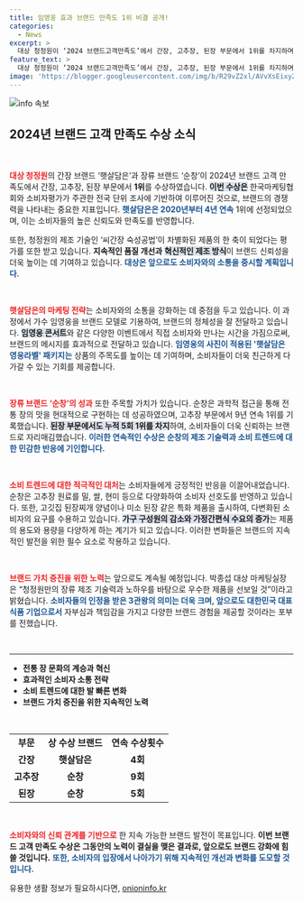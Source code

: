 ```yaml
---
title: 임영웅 효과 브랜드 만족도 1위 비결 공개!
categories:
  - News
excerpt: >
  대상 청정원이 ‘2024 브랜드고객만족도’에서 간장, 고추장, 된장 부문에서 1위를 차지하며 3관왕에 올랐습니다. 전통과 현대를 아우르는 혁신적인 제품과 마케팅 전략이 소비자들의 마음을 사로잡았습니다.
feature_text: >
  대상 청정원이 ‘2024 브랜드고객만족도’에서 간장, 고추장, 된장 부문에서 1위를 차지하며 3관왕에 올랐습니다. 전통과 현대를 아우르는 혁신적인 제품과 마케팅 전략이 소비자들의 마음을 사로잡았습니다.
image: 'https://blogger.googleusercontent.com/img/b/R29vZ2xl/AVvXsEixyZcFfHzMRdzZMjFBmAUKJYCLCGyLL1o632UiGVXcaFdKo_bkvkuCioo0uUKlGfBVcT3P84aROyZIXSBEx3Aw5nCQ3pTgDom1WDC4m8eifvWiAmWEEVb4x6G_l8C0QH225ldMjyaFvpxGEBGNO37VmDTDMHGhJPq73UglMfDca1-0aw/s1600/blogspot.png'
---
```


<p><img src="https://blogger.googleusercontent.com/img/b/R29vZ2xl/AVvXsEixyZcFfHzMRdzZMjFBmAUKJYCLCGyLL1o632UiGVXcaFdKo_bkvkuCioo0uUKlGfBVcT3P84aROyZIXSBEx3Aw5nCQ3pTgDom1WDC4m8eifvWiAmWEEVb4x6G_l8C0QH225ldMjyaFvpxGEBGNO37VmDTDMHGhJPq73UglMfDca1-0aw/s1600/blogspot.png" alt="info 속보" /></p>

<h2 data-ke-size="size26">2024년 브랜드 고객 만족도 수상 소식</h2>

<p data-ke-size="size16">&nbsp;</p>

<p><b><span style="color: #ee2323;">대상 청정원</span></b>의 간장 브랜드 ‘햇살담은’과 장류 브랜드 ‘순창’이 2024년 브랜드 고객 만족도에서 간장, 고추장, 된장 부문에서 <b>1위</b>를 수상하였습니다. <b><span style="background-color: #21538527;">이번 수상은</span></b> 한국마케팅협회와 소비자평가가 주관한 전국 단위 조사에 기반하여 이루어진 것으로, 브랜드의 경쟁력을 나타내는 중요한 지표입니다. <b><span style="color: #1a5490;">햇살담은은 2020년부터 4년 연속</span></b> 1위에 선정되었으며, 이는 소비자들의 높은 신뢰도와 만족도를 반영합니다. </p>

<p>또한, 청정원의 제조 기술인 ‘씨간장 숙성공법’이 차별화된 제품의 한 축이 되었다는 평가를 또한 받고 있습니다. <b>지속적인 품질 개선과</b> <b><span style="background-color: #21538527;">혁신적인 제조 방식</span></b>이 브랜드 신뢰성을 더욱 높이는 데 기여하고 있습니다. <b><span style="color: #1a5490;">대상은 앞으로도 소비자와의 소통을 중시할 계획입니다.</span></b></p>

<p data-ke-size="size16">&nbsp;</p>

<p><b><span style="color: #ee2323;">햇살담은의 마케팅 전략</span></b>는 소비자와의 소통을 강화하는 데 중점을 두고 있습니다. 이 과정에서 가수 임영웅을 브랜드 모델로 기용하여, 브랜드의 정체성을 잘 전달하고 있습니다. <b><span style="background-color: #21538527;">임영웅 콘서트</span></b>와 같은 다양한 이벤트에서 직접 소비자와 만나는 시간을 가짐으로써, 브랜드의 메시지를 효과적으로 전달하고 있습니다. <b><span style="color: #1a5490;">임영웅의 사진이 적용된 '햇살담은 영웅라벨' 패키지는</span></b> 상품의 주목도를 높이는 데 기여하며, 소비자들이 더욱 친근하게 다가갈 수 있는 기회를 제공합니다.</p>

<p data-ke-size="size16">&nbsp;</p>

<p><b><span style="color: #ee2323;">장류 브랜드 ‘순창’의 성과</span></b> 또한 주목할 가치가 있습니다. 순창은 과학적 접근을 통해 전통 장의 맛을 현대적으로 구현하는 데 성공하였으며, 고추장 부문에서 9년 연속 1위를 기록했습니다. <b><span style="background-color: #21538527;">된장 부문에서도 누적 5회 1위를 차지</span></b>하여, 소비자들이 더욱 신뢰하는 브랜드로 자리매김했습니다. <b><span style="color: #1a5490;">이러한 연속적인 수상은 순창의 제조 기술력과 소비 트렌드에 대한 민감한 반응에 기인합니다.</span></b></p>

<p data-ke-size="size16">&nbsp;</p>

<p><b><span style="color: #ee2323;">소비 트렌드에 대한 적극적인 대처</span></b>는 소비자들에게 긍정적인 반응을 이끌어내었습니다. 순창은 고추장 원료를 밀, 쌀, 현미 등으로 다양화하여 소비자 선호도를 반영하고 있습니다. 또한, 고깃집 된장찌개 양념이나 미소 된장 같은 특화 제품을 출시하여, 다변화된 소비자의 요구를 수용하고 있습니다. <b><span style="background-color: #21538527;">가구 구성원의 감소와 가정간편식 수요의 증가</span></b>는 제품의 용도와 용량을 다양하게 하는 계기가 되고 있습니다. 이러한 변화들은 브랜드의 지속적인 발전을 위한 필수 요소로 작용하고 있습니다.</p>

<p data-ke-size="size16">&nbsp;</p>

<p><b><span style="color: #ee2323;">브랜드 가치 증진을 위한 노력</span></b>는 앞으로도 계속될 예정입니다. 박종섭 대상 마케팅실장은 “청정원만의 장류 제조 기술력과 노하우를 바탕으로 우수한 제품을 선보일 것”이라고 밝혔습니다. <b><span style="color: #1a5490;">소비자들의 인정을 받은 3관왕의 의미는 더욱 크며, 앞으로도 대한민국 대표 식품 기업으로서</span></b> 자부심과 책임감을 가지고 다양한 브랜드 경험을 제공할 것이라는 포부를 전했습니다. </p>

<p data-ke-size="size16">&nbsp;</p>

<hr>

<ul>
  <li><b>전통 장 문화의 계승과 혁신</b></li>
  <li><b>효과적인 소비자 소통 전략</b></li>
  <li><b>소비 트렌드에 대한 발 빠른 변화</b></li>
  <li><b>브랜드 가치 증진을 위한 지속적인 노력</b></li>
</ul>

<p data-ke-size="size16">&nbsp;</p>

<table style="width: 100%;">
  <tr>
    <td style="text-align: center; height: 17px;"><b>부문</b></td>
    <td style="text-align: center; height: 17px;"><b>상 수상 브랜드</b></td>
    <td style="text-align: center; height: 17px;"><b>연속 수상횟수</b></td>
  </tr>
  <tr>
    <td style="text-align: center; height: 17px;"><b>간장</b></td>
    <td style="text-align: center; height: 17px;"><b>햇살담은</b></td>
    <td style="text-align: center; height: 17px;"><b>4회</b></td>
  </tr>
  <tr>
    <td style="text-align: center; height: 17px;"><b>고추장</b></td>
    <td style="text-align: center; height: 17px;"><b>순창</b></td>
    <td style="text-align: center; height: 17px;"><b>9회</b></td>
  </tr>
  <tr>
    <td style="text-align: center; height: 17px;"><b>된장</b></td>
    <td style="text-align: center; height: 17px;"><b>순창</b></td>
    <td style="text-align: center; height: 17px;"><b>5회</b></td>
  </tr>
</table>

<p data-ke-size="size16">&nbsp;</p>

<p><b><span style="color: #ee2323;">소비자와의 신뢰 관계를 기반으로</span></b> 한 지속 가능한 브랜드 발전이 목표입니다. <b>이번 브랜드 고객 만족도 수상은 그동안의 노력이 결실을 맺은 결과로, 앞으로도 브랜드 강화에 힘쓸 것입니다.</b> <b><span style="color: #1a5490;">또한, 소비자의 입장에서 나아가기 위해 지속적인 개선과 변화를 도모할 것입니다.</span></b></p>
유용한 생활 정보가 필요하시다면, <a href="https://onioninfo.kr" rel="dofollow">onioninfo.kr</a>


